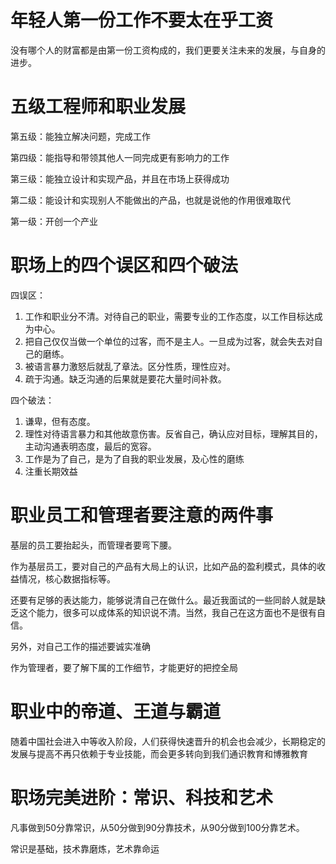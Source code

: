 # 年轻人第一份工作不要太在乎工资

没有哪个人的财富都是由第一份工资构成的，我们更要关注未来的发展，与自身的进步。

# 五级工程师和职业发展

第五级：能独立解决问题，完成工作

第四级：能指导和带领其他人一同完成更有影响力的工作

第三级：能独立设计和实现产品，并且在市场上获得成功

第二级：能设计和实现别人不能做出的产品，也就是说他的作用很难取代

第一级：开创一个产业

# 职场上的四个误区和四个破法

四误区：

1. 工作和职业分不清。对待自己的职业，需要专业的工作态度，以工作目标达成为中心。
2. 把自己仅仅当做一个单位的过客，而不是主人。一旦成为过客，就会失去对自己的磨练。
3. 被语言暴力激怒后就乱了章法。区分性质，理性应对。
4. 疏于沟通。缺乏沟通的后果就是要花大量时间补救。

四个破法：

1. 谦卑，但有态度。
2. 理性对待语言暴力和其他故意伤害。反省自己，确认应对目标，理解其目的，主动沟通表明态度，最后的宽容。
3. 工作是为了自己，是为了自我的职业发展，及心性的磨练
4. 注重长期效益

# 职业员工和管理者要注意的两件事

基层的员工要抬起头，而管理者要弯下腰。

作为基层员工，要对自己的产品有大局上的认识，比如产品的盈利模式，具体的收益情况，核心数据指标等。

还要有足够的表达能力，能够说清自己在做什么。最近我面试的一些同龄人就是缺乏这个能力，很多可以成体系的知识说不清。当然，我自己在这方面也不是很有自信。

另外，对自己工作的描述要诚实准确

作为管理者，要了解下属的工作细节，才能更好的把控全局

# 职业中的帝道、王道与霸道

随着中国社会进入中等收入阶段，人们获得快速晋升的机会也会减少，长期稳定的发展与提高不再只依赖于专业技能，而会更多转向到我们通识教育和博雅教育

# 职场完美进阶：常识、科技和艺术

凡事做到50分靠常识，从50分做到90分靠技术，从90分做到100分靠艺术。

常识是基础，技术靠磨炼，艺术靠命运